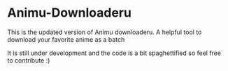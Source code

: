 # Animu-Downloaderu
This is the updated version of Animu downloaderu.
A helpful tool to download your favorite anime as a batch

It is still under development and the code is a bit spaghettified so feel free to contribute :)
